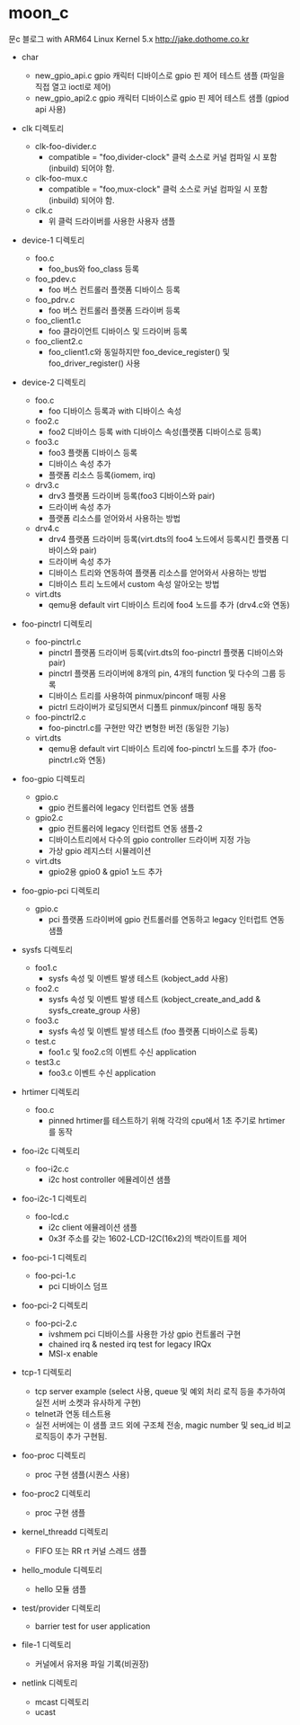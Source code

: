 # moon_c
문c 블로그 with ARM64 Linux Kernel 5.x
http://jake.dothome.co.kr

* char
  - new_gpio_api.c  gpio 캐릭터 디바이스로 gpio 핀 제어 테스트 샘플  (파일을 직접 열고 ioctl로 제어)
  - new_gpio_api2.c  gpio 캐릭터 디바이스로 gpio 핀 제어 테스트 샘플 (gpiod api 사용)
  
* clk 디렉토리
  - clk-foo-divider.c
    - compatible = "foo,divider-clock" 클럭 소스로 커널 컴파일 시 포함(inbuild) 되어야 함.
  - clk-foo-mux.c
    - compatible = "foo,mux-clock" 클럭 소스로 커널 컴파일 시 포함(inbuild) 되어야 함.
  - clk.c
    - 위 클럭 드라이버를 사용한 사용자 샘플
  
* device-1 디렉토리
  - foo.c         
    - foo_bus와 foo_class 등록
  - foo_pdev.c    
    - foo 버스 컨트롤러 플랫폼 디바이스 등록
  - foo_pdrv.c    
    - foo 버스 컨트롤러 플랫폼 드라이버 등록
  - foo_client1.c 
    - foo 클라이언트 디바이스 및 드라이버 등록
  - foo_client2.c 
    - foo_client1.c와 동일하지만 foo_device_register() 및 foo_driver_register() 사용


* device-2 디렉토리
  - foo.c         
    - foo 디바이스 등록과 with 디바이스 속성
  - foo2.c
    - foo2 디바이스 등록 with 디바이스 속성(플랫폼 디바이스로 등록)
  - foo3.c
    - foo3 플랫폼 디바이스 등록
    - 디바이스 속성 추가
    - 플랫폼 리소스 등록(iomem, irq)
  - drv3.c 
    - drv3 플랫폼 드라이버 등록(foo3 디바이스와 pair)
    - 드라이버 속성 추가
    - 플랫폼 리소스를 얻어와서 사용하는 방법  
  - drv4.c 
    - drv4 플랫폼 드라이버 등록(virt.dts의 foo4 노드에서 등록시킨 플랫폼 디바이스와 pair)
    - 드라이버 속성 추가
    - 디바이스 트리와 연동하여 플랫폼 리소스를 얻어와서 사용하는 방법
    - 디바이스 트리 노드에서 custom 속성 알아오는 방법
  - virt.dts
    - qemu용 default virt 디바이스 트리에 foo4 노드를 추가 (drv4.c와 연동)

* foo-pinctrl 디렉토리
  - foo-pinctrl.c 
    - pinctrl 플랫폼 드라이버 등록(virt.dts의 foo-pinctrl 플랫폼 디바이스와 pair)
    - pinctrl 플랫폼 드라이버에 8개의 pin, 4개의 function 및 다수의 그룹 등록
    - 디바이스 트리를 사용하여 pinmux/pinconf 매핑 사용
    - pictrl 드라이버가 로딩되면서 디폴트 pinmux/pinconf 매핑 동작
  - foo-pinctrl2.c 
    - foo-pinctrl.c를 구현만 약간 변형한 버전 (동일한 기능)      
  - virt.dts
    - qemu용 default virt 디바이스 트리에 foo-pinctrl 노드를 추가 (foo-pinctrl.c와 연동)


* foo-gpio 디렉토리
  - gpio.c        
    - gpio 컨트롤러에 legacy 인터럽트 연동 샘플
  - gpio2.c        
    - gpio 컨트롤러에 legacy 인터럽트 연동 샘플-2 
    - 디바이스트리에서 다수의 gpio controller 드라이버 지정 가능
    - 가상 gpio 레지스터 시뮬레이션    
  - virt.dts
    - gpio2용 gpio0 & gpio1 노드 추가
  
* foo-gpio-pci 디렉토리
  - gpio.c        
    - pci 플랫폼 드라이버에 gpio 컨트롤러를 연동하고 legacy 인터럽트 연동 샘플

* sysfs 디렉토리
  - foo1.c        
    - sysfs 속성 및 이벤트 발생 테스트 (kobject_add 사용)
  - foo2.c        
    - sysfs 속성 및 이벤트 발생 테스트 (kobject_create_and_add & sysfs_create_group 사용)
  - foo3.c        
    - sysfs 속성 및 이벤트 발생 테스트 (foo 플랫폼 디바이스로 등록)
  - test.c        
    - foo1.c 및 foo2.c의 이벤트 수신 application
  - test3.c       
    - foo3.c 이벤트 수신 application

* hrtimer 디렉토리
  - foo.c
    - pinned hrtimer를 테스트하기 위해 각각의 cpu에서 1초 주기로 hrtimer를 동작
  
* foo-i2c 디렉토리
  - foo-i2c.c
    - i2c host controller 에뮬레이션 샘플

* foo-i2c-1 디렉토리
  - foo-lcd.c
    - i2c client 에뮬레이션 샘플
    - 0x3f 주소를 갖는 1602-LCD-I2C(16x2)의 백라이트를 제어

* foo-pci-1 디렉토리
  - foo-pci-1.c
    - pci 디바이스 덤프

* foo-pci-2 디렉토리
  - foo-pci-2.c
    - ivshmem pci 디바이스를 사용한 가상 gpio 컨트롤러 구현
    - chained irq & nested irq test for legacy IRQx 
    - MSI-x enable  

* tcp-1 디렉토리
  - tcp server example (select 사용, queue 및 예외 처리 로직 등을 추가하여 실전 서버 소켓과 유사하게 구현)
  - telnet과 연동 테스트용
  - 실전 서버에는 이 샘플 코드 외에 구조체 전송, magic number 및 seq_id 비교 로직등이 추가 구현됨.
 
* foo-proc 디렉토리
  - proc 구현 샘플(시퀀스 사용)

* foo-proc2 디렉토리
  - proc 구현 샘플

* kernel_threadd 디렉토리
  - FIFO 또는 RR rt 커널 스레드 샘플

* hello_module 디렉토리
  - hello 모듈 샘플

* test/provider 디렉토리
  - barrier test for user application

* file-1 디렉토리
  - 커널에서 유저용 파일 기록(비권장)

* netlink 디렉토리
  - mcast 디렉토리
  - ucast


